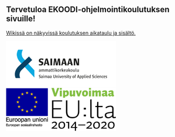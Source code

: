 ﻿## Tervetuloa EKOODI-ohjelmointikoulutuksen sivuille!

[Wikissä on näkyvissä koulutuksen aikataulu ja sisältö.](https://github.com/ekoodi/ekoodi.github.io/wiki)

<img src="https://github.com/ekoodi/ekoodi.github.io/blob/master/assets/saimia-logo.png" width="300"> <img src="https://github.com/ekoodi/ekoodi.github.io/blob/master/assets/esr-logo.png" width="300">
